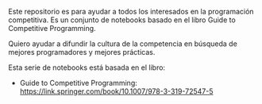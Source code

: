 Este repositorio es para ayudar a todos los interesados
en la programación competitiva. Es un conjunto de notebooks
basado en el libro Guide to Competitive Programming. 

Quiero ayudar a difundir la cultura de la competencia
en búsqueda de mejores programadores y mejores prácticas.

Esta serie de notebooks está basada en el libro: 
* Guide to Competitive Programming: https://link.springer.com/book/10.1007/978-3-319-72547-5  
